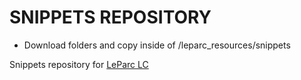 # SNIPPETS REPOSITORY

- Download folders and copy inside of /leparc_resources/snippets

Snippets repository for [LeParc LC](https://github.com/andrusenn/leparc-lc-p5js)